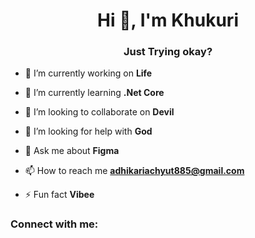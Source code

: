 <h1 align="center">Hi 👋, I'm Khukuri</h1>
<h3 align="center">Just Trying okay?</h3>

- 🔭 I’m currently working on **Life**

- 🌱 I’m currently learning **.Net Core**

- 👯 I’m looking to collaborate on **Devil**

- 🤝 I’m looking for help with **God**

- 💬 Ask me about **Figma**

- 📫 How to reach me **adhikariachyut885@gmail.com**

- ⚡ Fun fact **Vibee**

<h3 align="left">Connect with me:</h3>
<p align="left">
</p>
